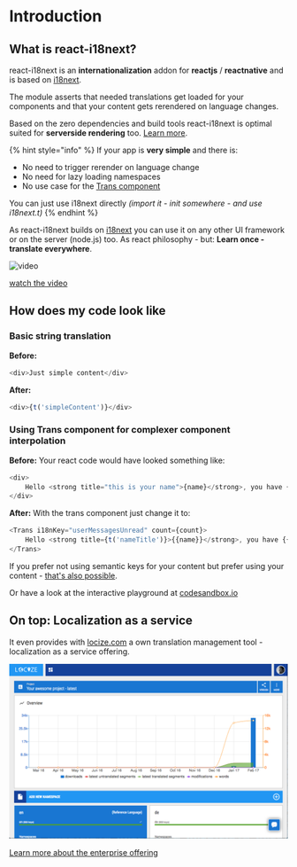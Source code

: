 # Introduction

## What is react-i18next?

react-i18next is an **internationalization** addon for **reactjs** / **reactnative** and is based on [i18next](http://i18next.com).

The module asserts that needed translations get loaded for your components and that your content gets rerendered on language changes.

Based on the zero dependencies and build tools react-i18next is optimal suited for **serverside rendering** too. [Learn more](misc/serverside-rendering.md).

{% hint style="info" %}
If your app is **very simple** and there is:

* No need to trigger rerender on language change
* No need for lazy loading namespaces
* No use case for the [Trans component](components/trans-component.md)

You can just use i18next directly _\(import it - init somewhere - and use i18next.t\)_
{% endhint %}

As react-i18next builds on [i18next](http://i18next.com) you can use it on any other UI framework or on the server \(node.js\) too. As react philosophy - but: **Learn once - translate everywhere**.

![video](https://raw.githubusercontent.com/i18next/react-i18next/master/example/locize-example/video_sample.png)

[watch the video](https://www.youtube.com/watch?v=9NOzJhgmyQE)

## How does my code look like

### Basic string translation

**Before:**

```javascript
<div>Just simple content</div>
```

**After:**

```javascript
<div>{t('simpleContent')}</div>
```

### Using Trans component for complexer component interpolation

**Before:** Your react code would have looked something like:

```javascript
<div>
    Hello <strong title="this is your name">{name}</strong>, you have {count} unread message(s). <Link to="/msgs">Go to messages</Link>.
</div>
```

**After:** With the trans component just change it to:

```javascript
<Trans i18nKey="userMessagesUnread" count={count}>
    Hello <strong title={t('nameTitle')}>{{name}}</strong>, you have {{count}} unread message. <Link to="/msgs">Go to messages</Link>.
</Trans>
```

If you prefer not using semantic keys for your content but prefer using your content - [that's also possible](https://www.i18next.com/principles/fallback.html#key-fallback).

Or have a look at the interactive playground at [codesandbox.io](https://codesandbox.io/s/8n252n822)

## On top: Localization as a service

It even provides with [locize.com](http://locize.com/?utm_source=react_i18next_com&utm_medium=gitbook) a own translation management tool - localization as a service offering.

![](.gitbook/assets/dashboard.png)

[Learn more about the enterprise offering](https://www.i18next.com/for-enterprises.html)

